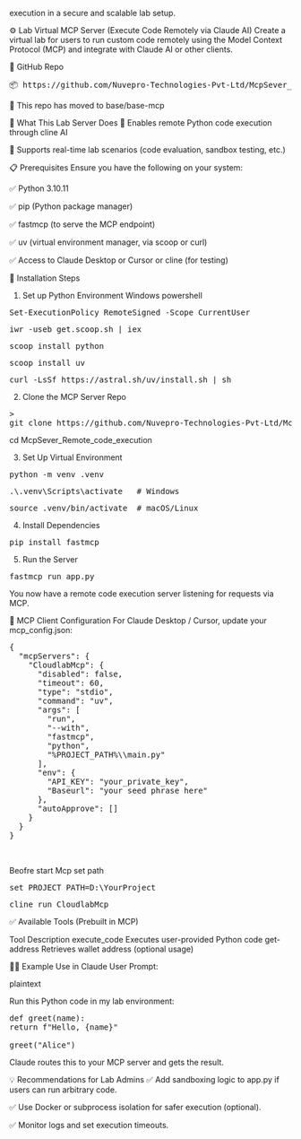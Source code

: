 execution in a secure and scalable lab setup.

⚙️ Lab Virtual MCP Server (Execute Code Remotely via Claude AI)
Create a virtual lab for users to run custom code remotely using the Model Context Protocol (MCP) and integrate with Claude AI or other clients.


🔗 GitHub Repo
<pre>
📦 https://github.com/Nuvepro-Technologies-Pvt-Ltd/McpSever_Remote_code_execution.git
</pre>
📂 This repo has moved to base/base-mcp

🚀 What This Lab Server Does
🧠 Enables remote Python code execution through cline AI


🧪 Supports real-time lab scenarios (code evaluation, sandbox testing, etc.)

📋 Prerequisites
Ensure you have the following on your system:

✅ Python 3.10.11

✅ pip (Python package manager)

✅ fastmcp (to serve the MCP endpoint)

✅ uv (virtual environment manager, via scoop or curl)

✅ Access to Claude Desktop or Cursor or cline (for testing)



🧱 Installation Steps
1. Set up Python Environment
Windows
powershell
<pre>
Set-ExecutionPolicy RemoteSigned -Scope CurrentUser
</pre>

<pre>
iwr -useb get.scoop.sh | iex
</pre>
<pre>
scoop install python
</pre>
<pre>
scoop install uv
</pre>


<pre>
curl -LsSf https://astral.sh/uv/install.sh | sh
</pre>

2. Clone the MCP Server Repo
<pre>>
git clone https://github.com/Nuvepro-Technologies-Pvt-Ltd/McpSever_Remote_code_execution.git
</pre>
cd McpSever_Remote_code_execution

3. Set Up Virtual Environment

<pre>
python -m venv .venv
</pre>
<pre>
.\.venv\Scripts\activate   # Windows
</pre>
<pre>
source .venv/bin/activate  # macOS/Linux
</pre>

4. Install Dependencies

<pre>
pip install fastmcp
</pre>

5. Run the Server
<pre>
fastmcp run app.py
</pre>
You now have a remote code execution server listening for requests via MCP.

🧪 MCP Client Configuration
For Claude Desktop / Cursor, update your mcp_config.json:


<pre>
{
  "mcpServers": {
    "CloudlabMcp": {
      "disabled": false,
      "timeout": 60,
      "type": "stdio",
      "command": "uv",
      "args": [
        "run",
        "--with",
        "fastmcp",
        "python",
        "%PROJECT_PATH%\\main.py"
      ],
      "env": {
        "API_KEY": "your_private_key",
        "Baseurl": "your seed phrase here"
      },
      "autoApprove": []
    }
  }
}


</pre>

Beofre start Mcp set path
<pre>
set PROJECT_PATH=D:\YourProject
</pre>
<pre>
cline run CloudlabMcp
</pre>

✅ Available Tools (Prebuilt in MCP)

Tool Description
execute_code	Executes user-provided Python code
get-address	Retrieves wallet address (optional usage)

🧑‍🏫 Example Use in Claude
User Prompt:

plaintext

Run this Python code in my lab environment:
<pre>
def greet(name): 
return f"Hello, {name}"

greet("Alice")
</pre>
Claude routes this to your MCP server and gets the result.

💡 Recommendations for Lab Admins
✅ Add sandboxing logic to app.py if users can run arbitrary code.

✅ Use Docker or subprocess isolation for safer execution (optional).

✅ Monitor logs and set execution timeouts.

